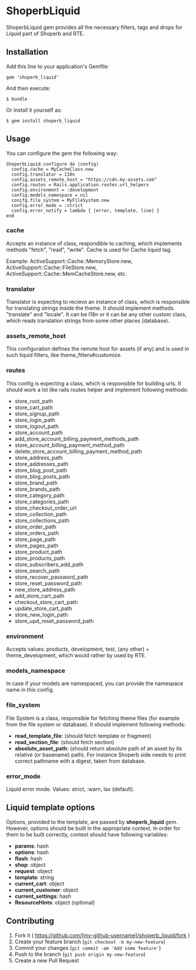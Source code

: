 # ShoperbLiquid

ShoperbLiquid gem provides all the necessary filters, tags and drops for Liquid part of Shoperb and RTE.

## Installation

Add this line to your application's Gemfile:

    gem 'shoperb_liquid'

And then execute:

    $ bundle

Or install it yourself as:

    $ gem install shoperb_liquid

## Usage

You can configure the gem the following way:

```
ShoperbLiquid.configure do |config|
  config.cache = MyCacheClass.new
  config.translator = I18n
  config.assets_remote_host = "https://cdn.my-assets.com"
  config.routes = Rails.application.routes.url_helpers
  config.environment = :development
  config.models_namespace = nil
  conifg.file_system = MyFileSystem.new
  config.error_mode = :strict
  config.error_notify = lambda { |error, template, line| }
end
```

### cache

Accepts an instance of class, respondible to caching, which implements methods "fetch", "read", "write". Cache is used for Cache liquid tag.

Example: ActiveSupport::Cache::MemoryStore.new, ActiveSupport::Cache::FileStore.new, ActiveSupport::Cache::MemCacheStore.new, etc.

### translator

Translator is expecting to recieve an instance of class, which is responsible for translating strings inside the theme. It should implement methods "translate" and "locale". It can be I18n or it can be any other custom class, which reads translation strings from some other places (database).

### assets_remote_host

This configuration defines the remote host for assets (if any) and is used in such liquid filters, like theme_filters#customize.

### routes

This config is expecting a class, which is responsible for building urls. It should work a lot like rails routes helper and implement following methods:

* store_root_path
* store_cart_path
* store_signup_path
* store_login_path
* store_logout_path
* store_account_path
* add_store_account_billing_payment_methods_path
* store_account_billing_payment_method_path
* delete_store_account_billing_payment_method_path
* store_address_path
* store_addresses_path
* store_blog_post_path
* store_blog_posts_path
* store_brand_path
* store_brands_path
* store_category_path
* store_categories_path
* store_checkout_order_url
* store_collection_path
* store_collections_path
* store_order_path
* store_orders_path
* store_page_path
* store_pages_path
* store_product_path
* store_products_path
* store_subscribers_add_path
* store_search_path
* store_recover_password_path
* store_reset_password_path
* new_store_address_path
* add_store_cart_path
* checkout_store_cart_path
* update_store_cart_path
* store_new_login_path
* store_upd_reset_password_path

### environment

Accepts values: products, development, test, (any other) + theme_development, which would rather by used by RTE.

### models_namespace

In case if your models are namespaced, you can provide the namespace name in this config.

### file_system

File System is a class, responsible for fetching theme files (for example from the file system or database). It should implement following methods:

* __read_template_file__: (should fetch template or fragment)
* __read_section_file__: (should fetch section)
* __absolute_asset_path__: (should return absolute path of an asset by its relative (or basename) path). For instance Shoperb side needs to print correct pathname with a digest, taken from database.

### error_mode

Liquid error mode. Values: strict, :warn, lax (default).

## Liquid template options

Options, provided to the template, are passed by __shoperb_liquid__ gem. However, options should be built in the appropriate context. In order for them to be built correctly, context should have following variables:

* __params__: hash
* __options__: hash
* __flash__: hash
* __shop__: object
* __request__: object
* __template__: string
* __current_cart__: object
* __current_customer__: object
* __current_settings__: hash
* __ResourceHints__: object (optional)

## Contributing

1. Fork it ( https://github.com/[my-github-username]/shoperb_liquid/fork )
2. Create your feature branch (`git checkout -b my-new-feature`)
3. Commit your changes (`git commit -am 'Add some feature'`)
4. Push to the branch (`git push origin my-new-feature`)
5. Create a new Pull Request

